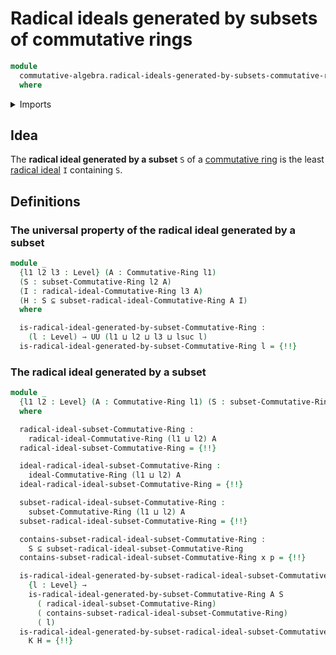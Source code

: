 # Radical ideals generated by subsets of commutative rings

```agda
module
  commutative-algebra.radical-ideals-generated-by-subsets-commutative-rings
  where
```

<details><summary>Imports</summary>

```agda
open import commutative-algebra.commutative-rings
open import commutative-algebra.ideals-commutative-rings
open import commutative-algebra.ideals-generated-by-subsets-commutative-rings
open import commutative-algebra.radical-ideals-commutative-rings
open import commutative-algebra.radicals-of-ideals-commutative-rings
open import commutative-algebra.subsets-commutative-rings

open import foundation.subtypes
open import foundation.universe-levels
```

</details>

## Idea

The **radical ideal generated by a subset** `S` of a
[commutative ring](commutative-algebra.commutative-rings.md) is the least
[radical ideal](commutative-algebra.radical-ideals-commutative-rings.md) `I`
containing `S`.

## Definitions

### The universal property of the radical ideal generated by a subset

```agda
module _
  {l1 l2 l3 : Level} (A : Commutative-Ring l1)
  (S : subset-Commutative-Ring l2 A)
  (I : radical-ideal-Commutative-Ring l3 A)
  (H : S ⊆ subset-radical-ideal-Commutative-Ring A I)
  where

  is-radical-ideal-generated-by-subset-Commutative-Ring :
    (l : Level) → UU (l1 ⊔ l2 ⊔ l3 ⊔ lsuc l)
  is-radical-ideal-generated-by-subset-Commutative-Ring l = {!!}
```

### The radical ideal generated by a subset

```agda
module _
  {l1 l2 : Level} (A : Commutative-Ring l1) (S : subset-Commutative-Ring l2 A)
  where

  radical-ideal-subset-Commutative-Ring :
    radical-ideal-Commutative-Ring (l1 ⊔ l2) A
  radical-ideal-subset-Commutative-Ring = {!!}

  ideal-radical-ideal-subset-Commutative-Ring :
    ideal-Commutative-Ring (l1 ⊔ l2) A
  ideal-radical-ideal-subset-Commutative-Ring = {!!}

  subset-radical-ideal-subset-Commutative-Ring :
    subset-Commutative-Ring (l1 ⊔ l2) A
  subset-radical-ideal-subset-Commutative-Ring = {!!}

  contains-subset-radical-ideal-subset-Commutative-Ring :
    S ⊆ subset-radical-ideal-subset-Commutative-Ring
  contains-subset-radical-ideal-subset-Commutative-Ring x p = {!!}

  is-radical-ideal-generated-by-subset-radical-ideal-subset-Commutative-Ring :
    {l : Level} →
    is-radical-ideal-generated-by-subset-Commutative-Ring A S
      ( radical-ideal-subset-Commutative-Ring)
      ( contains-subset-radical-ideal-subset-Commutative-Ring)
      ( l)
  is-radical-ideal-generated-by-subset-radical-ideal-subset-Commutative-Ring
    K H = {!!}
```
